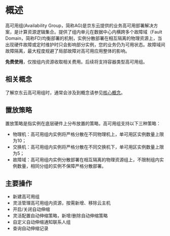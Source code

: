 # 概述

高可用组(Availability Group，简称AG)是京东云提供的业务高可用部署解决方案，是计算资源逻辑集合。提供了组内单元在数据中心内横跨多个故障域（Fault Domain，简称FD)均衡部署的机制，实例分散部署在相互隔离的物理资源上，当出现硬件故障或定时维护时只会影响部分实例，您的业务仍为可用状态。故障域间故障隔离，最大程度规避了局部故障对高可用应用整体的影响。

**免费使用**，仅按组内资源收取相关费用。后续将支持容器类型高可用组。

## 相关概念

了解京东云高可用组时，通常会涉及到概念请参见[核心概念](Core-Concepts.md)。

<div id="user-content-1"></div>

## 置放策略

置放策略是指实例在底层硬件上分布放置的策略，高可用组支持以下三种策略：

* 物理机：高可用组内实例将严格分散在不同物理机上，单可用区实例数量上限为10；
* 交换机：高可用组内实例将严格分散在不同交换机下，单可用区实例数量上限为5；
* 故障域：高可用组内实例分散部署在相互隔离的物理资源组上，不限制组内实例数量，相同分组的实例不保障严格分散部署。

## 主要操作

* 新建高可用组
* 灵活管理高可用组内资源，按需新增、移除云主机
* 开启/关闭自动伸缩
* 灵活配置自动伸缩策略，新增/删除自动伸缩策略
* 自定义自动伸缩通知联系人组
* 查询自动伸缩记录

